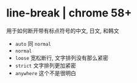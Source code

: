 # line-break | chrome 58+

用于如何断开带有标点符号的中文, 日文, 和韩文

+ `auto` 同 `normal`
+ `normal` 
+ `loose` 宽松断行, 文字排列没有那么紧密
+ `strict` 文字排列更加紧密
+ `anywhere` 这个不是很明白